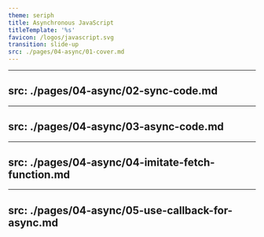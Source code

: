 ```yaml
---
theme: seriph
title: Asynchronous JavaScript
titleTemplate: '%s'
favicon: /logos/javascript.svg
transition: slide-up
src: ./pages/04-async/01-cover.md
---
```


---
src: ./pages/04-async/02-sync-code.md
---

---
src: ./pages/04-async/03-async-code.md
---

---
src: ./pages/04-async/04-imitate-fetch-function.md
---

---
src: ./pages/04-async/05-use-callback-for-async.md
---
